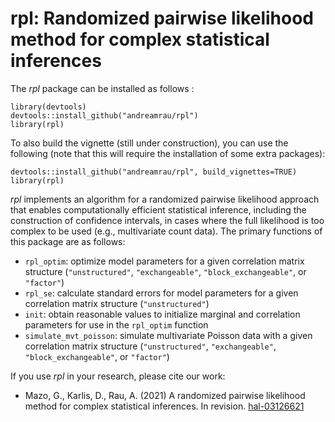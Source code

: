 # rpl: Randomized pairwise likelihood method for complex statistical inferences

The *rpl* package can be installed as follows :

```
library(devtools)
devtools::install_github("andreamrau/rpl")
library(rpl)
```
To also build the vignette (still under construction), you can use the following (note that this 
will require the installation of some extra packages):

```
devtools::install_github("andreamrau/rpl", build_vignettes=TRUE)
library(rpl)
```

*rpl* implements an algorithm for a randomized pairwise likelihood approach that enables computationally
efficient statistical inference, including the construction of confidence intervals, in cases where 
the full likelihood is too complex to be used (e.g., multivariate count data). The primary functions
of this package are as follows:

- `rpl_optim`: optimize model parameters for a given correlation matrix structure (`"unstructured"`,
`"exchangeable"`, `"block_exchangeable"`, or `"factor"`)
- `rpl_se`: calculate standard errors for model parameters for a given correlation matrix structure (`"unstructured"`)
- `init`: obtain reasonable values to initialize marginal and correlation parameters for use in the `rpl_optim` function
- `simulate_mvt_poisson`: simulate multivariate Poisson data with a given correlation matrix structure 
(`"unstructured"`,
`"exchangeable"`, `"block_exchangeable"`, or `"factor"`)

If you use *rpl* in your research, please cite our work:

- Mazo, G., Karlis, D., Rau, A. (2021) A randomized pairwise likelihood
method for complex statistical inferences. In revision. [hal-03126621](https://hal.archives-ouvertes.fr/hal-03126621)

